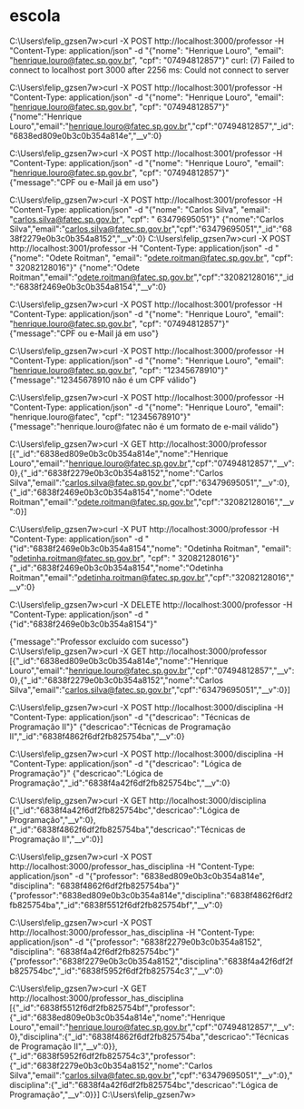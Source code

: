 # escola



C:\Users\felip_gzsen7w>curl -X POST http://localhost:3000/professor -H "Content-Type: application/json" -d "{\"nome\": \"Henrique Louro\", \"email\": \"henrique.louro@fatec.sp.gov.br\", \"cpf\": \"07494812857\"}"
curl: (7) Failed to connect to localhost port 3000 after 2256 ms: Could not connect to server

C:\Users\felip_gzsen7w>curl -X POST http://localhost:3001/professor -H "Content-Type: application/json" -d "{\"nome\": \"Henrique Louro\", \"email\": \"henrique.louro@fatec.sp.gov.br\", \"cpf\": \"07494812857\"}"
{"nome":"Henrique Louro","email":"henrique.louro@fatec.sp.gov.br","cpf":"07494812857","_id":"6838ed809e0b3c0b354a814e","__v":0}

C:\Users\felip_gzsen7w>curl -X POST http://localhost:3001/professor -H "Content-Type: application/json" -d "{\"nome\": \"Henrique Louro\", \"email\": \"henrique.louro@fatec.sp.gov.br\", \"cpf\": \"07494812857\"}"
{"message":"CPF ou e-Mail já em uso"}

C:\Users\felip_gzsen7w>curl -X POST http://localhost:3001/professor -H "Content-Type: application/json" -d "{\"nome\": \"Carlos Silva\", \"email\": \"carlos.silva@fatec.sp.gov.br\", \"cpf\": \" 63479695051\"}"
{"nome":"Carlos Silva","email":"carlos.silva@fatec.sp.gov.br","cpf":"63479695051","_id":"6838f2279e0b3c0b354a8152","__v":0}
C:\Users\felip_gzsen7w>curl -X POST http://localhost:3001/professor -H "Content-Type: application/json" -d "{\"nome\": \"Odete Roitman\", \"email\": \"odete.roitman@fatec.sp.gov.br\", \"cpf\": \" 32082128016\"}"
{"nome":"Odete Roitman","email":"odete.roitman@fatec.sp.gov.br","cpf":"32082128016","_id":"6838f2469e0b3c0b354a8154","__v":0}

C:\Users\felip_gzsen7w>curl -X POST http://localhost:3001/professor -H "Content-Type: application/json" -d "{\"nome\": \"Henrique Louro\", \"email\": \"henrique.louro@fatec.sp.gov.br\", \"cpf\": \"07494812857\"}"
{"message":"CPF ou e-Mail já em uso"}

C:\Users\felip_gzsen7w>curl -X POST http://localhost:3000/professor -H "Content-Type: application/json" -d "{\"nome\": \"Henrique Louro\", \"email\": \"henrique.louro@fatec.sp.gov.br\", \"cpf\": \"12345678910\"}"
{"message":"12345678910 não é um CPF válido"}

C:\Users\felip_gzsen7w>curl -X POST http://localhost:3000/professor -H "Content-Type: application/json" -d "{\"nome\": \"Henrique Louro\", \"email\": \"henrique.louro@fatec\", \"cpf\": \"12345678910\"}"
{"message":"henrique.louro@fatec não é um formato de e-mail válido"}

C:\Users\felip_gzsen7w>curl -X GET http://localhost:3000/professor
[{"_id":"6838ed809e0b3c0b354a814e","nome":"Henrique Louro","email":"henrique.louro@fatec.sp.gov.br","cpf":"07494812857","__v":0},{"_id":"6838f2279e0b3c0b354a8152","nome":"Carlos Silva","email":"carlos.silva@fatec.sp.gov.br","cpf":"63479695051","__v":0},{"_id":"6838f2469e0b3c0b354a8154","nome":"Odete Roitman","email":"odete.roitman@fatec.sp.gov.br","cpf":"32082128016","__v":0}]

C:\Users\felip_gzsen7w>curl -X PUT http://localhost:3000/professor -H "Content-Type: application/json" -d "{\"id\":\"6838f2469e0b3c0b354a8154\",\"nome\": \"Odetinha Roitman\", \"email\": \"odetinha.roitman@fatec.sp.gov.br\", \"cpf\": \" 32082128016\"}"
{"_id":"6838f2469e0b3c0b354a8154","nome":"Odetinha Roitman","email":"odetinha.roitman@fatec.sp.gov.br","cpf":"32082128016","__v":0}

C:\Users\felip_gzsen7w>curl -X DELETE http://localhost:3000/professor -H "Content-Type: application/json" -d "{\"id\":\"6838f2469e0b3c0b354a8154\"}"

{"message":"Professor excluído com sucesso"}
C:\Users\felip_gzsen7w>curl -X GET http://localhost:3000/professor
[{"_id":"6838ed809e0b3c0b354a814e","nome":"Henrique Louro","email":"henrique.louro@fatec.sp.gov.br","cpf":"07494812857","__v":0},{"_id":"6838f2279e0b3c0b354a8152","nome":"Carlos Silva","email":"carlos.silva@fatec.sp.gov.br","cpf":"63479695051","__v":0}]

C:\Users\felip_gzsen7w>curl -X POST http://localhost:3000/disciplina -H "Content-Type: application/json" -d "{\"descricao\": \"Técnicas de Programação II\"}"
{"descricao":"Técnicas de Programação II","_id":"6838f4862f6df2fb825754ba","__v":0}

C:\Users\felip_gzsen7w>curl -X POST http://localhost:3000/disciplina -H "Content-Type: application/json" -d "{\"descricao\": \"Lógica de Programação\"}"
{"descricao":"Lógica de Programação","_id":"6838f4a42f6df2fb825754bc","__v":0}

C:\Users\felip_gzsen7w>curl -X GET http://localhost:3000/disciplina
[{"_id":"6838f4a42f6df2fb825754bc","descricao":"Lógica de Programação","__v":0},{"_id":"6838f4862f6df2fb825754ba","descricao":"Técnicas de Programação II","__v":0}]

C:\Users\felip_gzsen7w>curl -X POST http://localhost:3000/professor_has_disciplina -H "Content-Type: application/json" -d "{\"professor\": \"6838ed809e0b3c0b354a814e\", \"disciplina\": \"6838f4862f6df2fb825754ba\"}"
{"professor":"6838ed809e0b3c0b354a814e","disciplina":"6838f4862f6df2fb825754ba","_id":"6838f5512f6df2fb825754bf","__v":0}

C:\Users\felip_gzsen7w>curl -X POST http://localhost:3000/professor_has_disciplina -H "Content-Type: application/json" -d "{\"professor\": \"6838f2279e0b3c0b354a8152\", \"disciplina\": \"6838f4a42f6df2fb825754bc\"}"
{"professor":"6838f2279e0b3c0b354a8152","disciplina":"6838f4a42f6df2fb825754bc","_id":"6838f5952f6df2fb825754c3","__v":0}

C:\Users\felip_gzsen7w>curl -X GET http://localhost:3000/professor_has_disciplina
[{"_id":"6838f5512f6df2fb825754bf","professor":{"_id":"6838ed809e0b3c0b354a814e","nome":"Henrique Louro","email":"henrique.louro@fatec.sp.gov.br","cpf":"07494812857","__v":0},"disciplina":{"_id":"6838f4862f6df2fb825754ba","descricao":"Técnicas de Programação II","__v":0}},{"_id":"6838f5952f6df2fb825754c3","professor":{"_id":"6838f2279e0b3c0b354a8152","nome":"Carlos Silva","email":"carlos.silva@fatec.sp.gov.br","cpf":"63479695051","__v":0},"disciplina":{"_id":"6838f4a42f6df2fb825754bc","descricao":"Lógica de Programação","__v":0}}]
C:\Users\felip_gzsen7w>

